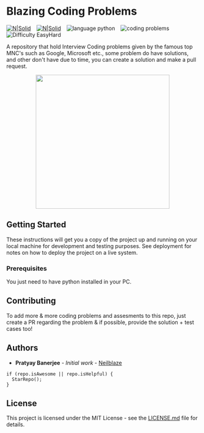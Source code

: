 # Blazing Coding Problems


[![N|Solid](https://img.shields.io/github/last-commit/Neilblaze/Circadian-Coding-Problems)](https://img.shields.io/github/last-commit/Neilblaze/Circadian-Coding-Problems) &ensp; [![N|Solid](https://img.shields.io/badge/Circadian-Coding%20Questions-green)](https://img.shields.io/badge/Circadian-Coding%20Questions-green) &ensp; ![language python](https://img.shields.io/badge/language-python-blue.svg) &ensp; ![coding problems](https://img.shields.io/badge/coding-problems-lightgray.svg) &ensp; ![Difficulty Easy<Medium>Hard](https://img.shields.io/badge/Difficulty-Easy<Medium>Hard-red.svg)

A repository that hold Interview Coding problems given by the famous top MNC's such as Google, Microsoft etc., some problem do have solutions, and other don't have due to time, you can create a solution and make a pull request.

<p align="center">
<img src="https://github.com/Neilblaze/Circadian-Coding-Problems/blob/master/ultracode.png" width="350" height="350" align="center">
</p>

## Getting Started
These instructions will get you a copy of the project up and running on your local machine for development and testing purposes. See deployment for notes on how to deploy the project on a live system.

### Prerequisites
You just need to have python installed in your PC.

## Contributing
To add more & more coding problems and assesments to this repo, just create a PR regarding the problem & if possible, provide the solution + test cases too!

## Authors
* **Pratyay Banerjee** - *Initial work* - [Neilblaze](https://github.com/Neilblaze)

```
if (repo.isAwesome || repo.isHelpful) {
  StarRepo();
}
```
## License
This project is licensed under the MIT License - see the [LICENSE.md](LICENSE.md) file for details.
